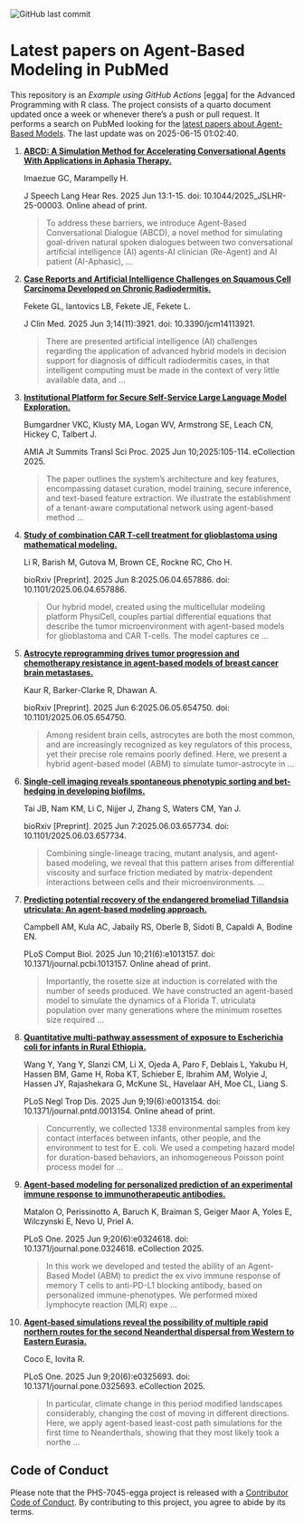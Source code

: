 ![GitHub last
commit](https://img.shields.io/github/last-commit/UofUEpiBio/PHS-7045-egga.png)

# Latest papers on Agent-Based Modeling in PubMed

This repository is an *Example using GitHub Actions* \[egga\] for the
Advanced Programming with R class. The project consists of a quarto
document updated once a week or whenever there’s a push or pull request.
It performs a search on PubMed looking for the <a
href="https://pubmed.ncbi.nlm.nih.gov/?term=agent-based+model&amp;sort=date"
target="_blank">latest papers about Agent-Based Models</a>. The last
update was on 2025-06-15 01:02:40.

<div class="cell">

</div>

1.  [**ABCD: A Simulation Method for Accelerating Conversational Agents
    With Applications in Aphasia
    Therapy.**](https://pubmed.ncbi.nlm.nih.gov/40512969/)

    Imaezue GC, Marampelly H.

    J Speech Lang Hear Res. 2025 Jun 13:1-15. doi:
    10.1044/2025_JSLHR-25-00003. Online ahead of print.

    > To address these barriers, we introduce Agent-Based Conversational
    > Dialogue (ABCD), a novel method for simulating goal-driven natural
    > spoken dialogues between two conversational artificial
    > intelligence (AI) agents-AI clinician (Re-Agent) and AI patient
    > (AI-Aphasic), …

2.  [**Case Reports and Artificial Intelligence Challenges on Squamous
    Cell Carcinoma Developed on Chronic
    Radiodermitis.**](https://pubmed.ncbi.nlm.nih.gov/40507683/)

    Fekete GL, Iantovics LB, Fekete JE, Fekete L.

    J Clin Med. 2025 Jun 3;14(11):3921. doi: 10.3390/jcm14113921.

    > There are presented artificial intelligence (AI) challenges
    > regarding the application of advanced hybrid models in decision
    > support for diagnosis of difficult radiodermitis cases, in that
    > intelligent computing must be made in the context of very little
    > available data, and …

3.  [**Institutional Platform for Secure Self-Service Large Language
    Model Exploration.**](https://pubmed.ncbi.nlm.nih.gov/40502230/)

    Bumgardner VKC, Klusty MA, Logan WV, Armstrong SE, Leach CN, Hickey
    C, Talbert J.

    AMIA Jt Summits Transl Sci Proc. 2025 Jun 10;2025:105-114.
    eCollection 2025.

    > The paper outlines the system’s architecture and key features,
    > encompassing dataset curation, model training, secure inference,
    > and text-based feature extraction. We illustrate the establishment
    > of a tenant-aware computational network using agent-based method …

4.  [**Study of combination CAR T-cell treatment for glioblastoma using
    mathematical modeling.**](https://pubmed.ncbi.nlm.nih.gov/40502133/)

    Li R, Barish M, Gutova M, Brown CE, Rockne RC, Cho H.

    bioRxiv \[Preprint\]. 2025 Jun 8:2025.06.04.657886. doi:
    10.1101/2025.06.04.657886.

    > Our hybrid model, created using the multicellular modeling
    > platform PhysiCell, couples partial differential equations that
    > describe the tumor microenvironment with agent-based models for
    > glioblastoma and CAR T-cells. The model captures ce …

5.  [**Astrocyte reprogramming drives tumor progression and chemotherapy
    resistance in agent-based models of breast cancer brain
    metastases.**](https://pubmed.ncbi.nlm.nih.gov/40501625/)

    Kaur R, Barker-Clarke R, Dhawan A.

    bioRxiv \[Preprint\]. 2025 Jun 6:2025.06.05.654750. doi:
    10.1101/2025.06.05.654750.

    > Among resident brain cells, astrocytes are both the most common,
    > and are increasingly recognized as key regulators of this process,
    > yet their precise role remains poorly defined. Here, we present a
    > hybrid agent-based model (ABM) to simulate tumor-astrocyte in …

6.  [**Single-cell imaging reveals spontaneous phenotypic sorting and
    bet-hedging in developing
    biofilms.**](https://pubmed.ncbi.nlm.nih.gov/40501608/)

    Tai JB, Nam KM, Li C, Nijjer J, Zhang S, Waters CM, Yan J.

    bioRxiv \[Preprint\]. 2025 Jun 7:2025.06.03.657734. doi:
    10.1101/2025.06.03.657734.

    > Combining single-lineage tracing, mutant analysis, and agent-based
    > modeling, we reveal that this pattern arises from differential
    > viscosity and surface friction mediated by matrix-dependent
    > interactions between cells and their microenvironments. …

7.  [**Predicting potential recovery of the endangered bromeliad
    Tillandsia utriculata: An agent-based modeling
    approach.**](https://pubmed.ncbi.nlm.nih.gov/40493719/)

    Campbell AM, Kula AC, Jabaily RS, Oberle B, Sidoti B, Capaldi A,
    Bodine EN.

    PLoS Comput Biol. 2025 Jun 10;21(6):e1013157. doi:
    10.1371/journal.pcbi.1013157. Online ahead of print.

    > Importantly, the rosette size at induction is correlated with the
    > number of seeds produced. We have constructed an agent-based model
    > to simulate the dynamics of a Florida T. utriculata population
    > over many generations where the minimum rosettes size required …

8.  [**Quantitative multi-pathway assessment of exposure to Escherichia
    coli for infants in Rural
    Ethiopia.**](https://pubmed.ncbi.nlm.nih.gov/40489547/)

    Wang Y, Yang Y, Slanzi CM, Li X, Ojeda A, Paro F, Deblais L, Yakubu
    H, Hassen BM, Game H, Roba KT, Schieber E, Ibrahim AM, Wolyie J,
    Hassen JY, Rajashekara G, McKune SL, Havelaar AH, Moe CL, Liang S.

    PLoS Negl Trop Dis. 2025 Jun 9;19(6):e0013154. doi:
    10.1371/journal.pntd.0013154. Online ahead of print.

    > Concurrently, we collected 1338 environmental samples from key
    > contact interfaces between infants, other people, and the
    > environment to test for E. coli. We used a competing hazard model
    > for duration-based behaviors, an inhomogeneous Poisson point
    > process model for …

9.  [**Agent-based modeling for personalized prediction of an
    experimental immune response to immunotherapeutic
    antibodies.**](https://pubmed.ncbi.nlm.nih.gov/40489506/)

    Matalon O, Perissinotto A, Baruch K, Braiman S, Geiger Maor A, Yoles
    E, Wilczynski E, Nevo U, Priel A.

    PLoS One. 2025 Jun 9;20(6):e0324618. doi:
    10.1371/journal.pone.0324618. eCollection 2025.

    > In this work we developed and tested the ability of an Agent-Based
    > Model (ABM) to predict the ex vivo immune response of memory T
    > cells to anti-PD-L1 blocking antibody, based on personalized
    > immune-phenotypes. We performed mixed lymphocyte reaction (MLR)
    > expe …

10. [**Agent-based simulations reveal the possibility of multiple rapid
    northern routes for the second Neanderthal dispersal from Western to
    Eastern Eurasia.**](https://pubmed.ncbi.nlm.nih.gov/40489482/)

    Coco E, Iovita R.

    PLoS One. 2025 Jun 9;20(6):e0325693. doi:
    10.1371/journal.pone.0325693. eCollection 2025.

    > In particular, climate change in this period modified landscapes
    > considerably, changing the cost of moving in different directions.
    > Here, we apply agent-based least-cost path simulations for the
    > first time to Neanderthals, showing that they most likely took a
    > northe …

## Code of Conduct

Please note that the PHS-7045-egga project is released with a
[Contributor Code of
Conduct](https://contributor-covenant.org/version/2/1/CODE_OF_CONDUCT.html).
By contributing to this project, you agree to abide by its terms.

